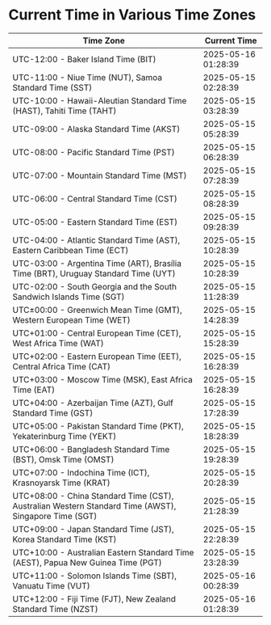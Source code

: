 # Current Time in Various Time Zones

| Time Zone | Current Time |
|-----------|--------------|
| UTC-12:00 - Baker Island Time (BIT) | 2025-05-16 01:28:39 |
| UTC-11:00 - Niue Time (NUT), Samoa Standard Time (SST) | 2025-05-15 02:28:39 |
| UTC-10:00 - Hawaii-Aleutian Standard Time (HAST), Tahiti Time (TAHT) | 2025-05-15 03:28:39 |
| UTC-09:00 - Alaska Standard Time (AKST) | 2025-05-15 05:28:39 |
| UTC-08:00 - Pacific Standard Time (PST) | 2025-05-15 06:28:39 |
| UTC-07:00 - Mountain Standard Time (MST) | 2025-05-15 07:28:39 |
| UTC-06:00 - Central Standard Time (CST) | 2025-05-15 08:28:39 |
| UTC-05:00 - Eastern Standard Time (EST) | 2025-05-15 09:28:39 |
| UTC-04:00 - Atlantic Standard Time (AST), Eastern Caribbean Time (ECT) | 2025-05-15 10:28:39 |
| UTC-03:00 - Argentina Time (ART), Brasília Time (BRT), Uruguay Standard Time (UYT) | 2025-05-15 10:28:39 |
| UTC-02:00 - South Georgia and the South Sandwich Islands Time (SGT) | 2025-05-15 11:28:39 |
| UTC±00:00 - Greenwich Mean Time (GMT), Western European Time (WET) | 2025-05-15 14:28:39 |
| UTC+01:00 - Central European Time (CET), West Africa Time (WAT) | 2025-05-15 15:28:39 |
| UTC+02:00 - Eastern European Time (EET), Central Africa Time (CAT) | 2025-05-15 16:28:39 |
| UTC+03:00 - Moscow Time (MSK), East Africa Time (EAT) | 2025-05-15 16:28:39 |
| UTC+04:00 - Azerbaijan Time (AZT), Gulf Standard Time (GST) | 2025-05-15 17:28:39 |
| UTC+05:00 - Pakistan Standard Time (PKT), Yekaterinburg Time (YEKT) | 2025-05-15 18:28:39 |
| UTC+06:00 - Bangladesh Standard Time (BST), Omsk Time (OMST) | 2025-05-15 19:28:39 |
| UTC+07:00 - Indochina Time (ICT), Krasnoyarsk Time (KRAT) | 2025-05-15 20:28:39 |
| UTC+08:00 - China Standard Time (CST), Australian Western Standard Time (AWST), Singapore Time (SGT) | 2025-05-15 21:28:39 |
| UTC+09:00 - Japan Standard Time (JST), Korea Standard Time (KST) | 2025-05-15 22:28:39 |
| UTC+10:00 - Australian Eastern Standard Time (AEST), Papua New Guinea Time (PGT) | 2025-05-15 23:28:39 |
| UTC+11:00 - Solomon Islands Time (SBT), Vanuatu Time (VUT) | 2025-05-16 00:28:39 |
| UTC+12:00 - Fiji Time (FJT), New Zealand Standard Time (NZST) | 2025-05-16 01:28:39 |
